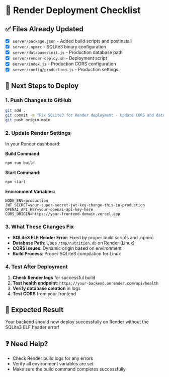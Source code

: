 # 🚀 Render Deployment Checklist

## ✅ **Files Already Updated**

- [x] `server/package.json` - Added build scripts and postinstall
- [x] `server/.npmrc` - SQLite3 binary configuration
- [x] `server/database/init.js` - Production database path
- [x] `server/render-deploy.sh` - Deployment script
- [x] `server/index.js` - Production CORS configuration
- [x] `server/config/production.js` - Production settings

## 🔄 **Next Steps to Deploy**

### **1. Push Changes to GitHub**
```bash
git add .
git commit -m "Fix SQLite3 for Render deployment - Update CORS and database config"
git push origin main
```

### **2. Update Render Settings**

In your Render dashboard:

**Build Command:**
```bash
npm run build
```

**Start Command:**
```bash
npm start
```

**Environment Variables:**
```
NODE_ENV=production
JWT_SECRET=your-super-secret-jwt-key-change-this-in-production
OPENAI_API_KEY=your-openai-api-key-here
CORS_ORIGIN=https://your-frontend-domain.vercel.app
```

### **3. What These Changes Fix**

- **SQLite3 ELF Header Error**: Fixed by proper build scripts and .npmrc
- **Database Path**: Uses `/tmp/nutrition.db` on Render (Linux)
- **CORS Issues**: Dynamic origin based on environment
- **Build Process**: Proper SQLite3 compilation for Linux

### **4. Test After Deployment**

1. **Check Render logs** for successful build
2. **Test health endpoint**: `https://your-backend.onrender.com/api/health`
3. **Verify database creation** in logs
4. **Test CORS** from your frontend

## 🎯 **Expected Result**

Your backend should now deploy successfully on Render without the SQLite3 ELF header error!

## ❓ **Need Help?**

- Check Render build logs for any errors
- Verify all environment variables are set
- Make sure the build command completes successfully








